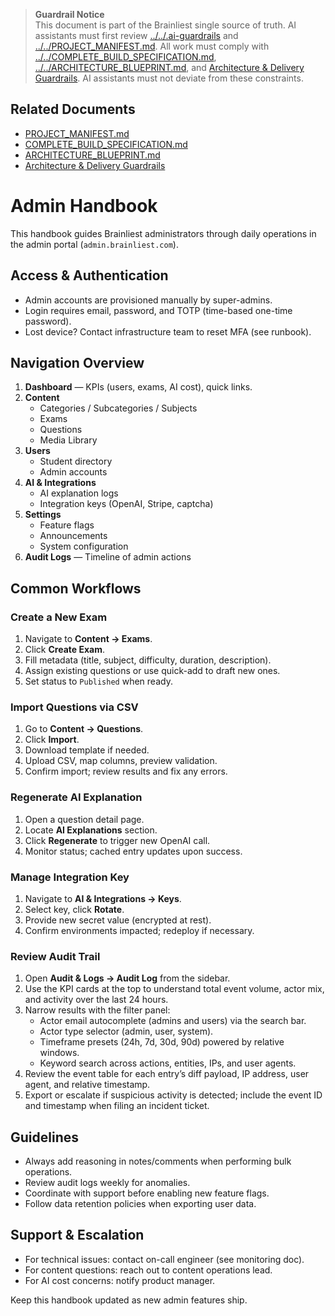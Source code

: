 > **Guardrail Notice**  
> This document is part of the Brainliest single source of truth. AI assistants must first review [../../.ai-guardrails](../../.ai-guardrails) and [../../PROJECT_MANIFEST.md](../../PROJECT_MANIFEST.md). All work must comply with [../../COMPLETE_BUILD_SPECIFICATION.md](../../COMPLETE_BUILD_SPECIFICATION.md), [../../ARCHITECTURE_BLUEPRINT.md](../../ARCHITECTURE_BLUEPRINT.md), and [Architecture & Delivery Guardrails](../architecture/guardrails.md). AI assistants must not deviate from these constraints.

## Related Documents
- [PROJECT_MANIFEST.md](../../PROJECT_MANIFEST.md)
- [COMPLETE_BUILD_SPECIFICATION.md](../../COMPLETE_BUILD_SPECIFICATION.md)
- [ARCHITECTURE_BLUEPRINT.md](../../ARCHITECTURE_BLUEPRINT.md)
- [Architecture & Delivery Guardrails](../architecture/guardrails.md)

# Admin Handbook

This handbook guides Brainliest administrators through daily operations in the admin portal (`admin.brainliest.com`).

## Access & Authentication

- Admin accounts are provisioned manually by super-admins.
- Login requires email, password, and TOTP (time-based one-time password).
- Lost device? Contact infrastructure team to reset MFA (see runbook).

## Navigation Overview

1. **Dashboard** — KPIs (users, exams, AI cost), quick links.
2. **Content**
   - Categories / Subcategories / Subjects
   - Exams
   - Questions
   - Media Library
3. **Users**
   - Student directory
   - Admin accounts
4. **AI & Integrations**
   - AI explanation logs
   - Integration keys (OpenAI, Stripe, captcha)
5. **Settings**
   - Feature flags
   - Announcements
   - System configuration
6. **Audit Logs** — Timeline of admin actions

## Common Workflows

### Create a New Exam
1. Navigate to **Content → Exams**.
2. Click **Create Exam**.
3. Fill metadata (title, subject, difficulty, duration, description).
4. Assign existing questions or use quick-add to draft new ones.
5. Set status to `Published` when ready.

### Import Questions via CSV
1. Go to **Content → Questions**.
2. Click **Import**.
3. Download template if needed.
4. Upload CSV, map columns, preview validation.
5. Confirm import; review results and fix any errors.

### Regenerate AI Explanation
1. Open a question detail page.
2. Locate **AI Explanations** section.
3. Click **Regenerate** to trigger new OpenAI call.
4. Monitor status; cached entry updates upon success.

### Manage Integration Key
1. Navigate to **AI & Integrations → Keys**.
2. Select key, click **Rotate**.
3. Provide new secret value (encrypted at rest).
4. Confirm environments impacted; redeploy if necessary.

### Review Audit Trail
1. Open **Audit & Logs → Audit Log** from the sidebar.
2. Use the KPI cards at the top to understand total event volume, actor mix, and activity over the last 24 hours.
3. Narrow results with the filter panel:
   - Actor email autocomplete (admins and users) via the search bar.
   - Actor type selector (admin, user, system).
   - Timeframe presets (24h, 7d, 30d, 90d) powered by relative windows.
   - Keyword search across actions, entities, IPs, and user agents.
4. Review the event table for each entry’s diff payload, IP address, user agent, and relative timestamp.
5. Export or escalate if suspicious activity is detected; include the event ID and timestamp when filing an incident ticket.

## Guidelines

- Always add reasoning in notes/comments when performing bulk operations.
- Review audit logs weekly for anomalies.
- Coordinate with support before enabling new feature flags.
- Follow data retention policies when exporting user data.

## Support & Escalation

- For technical issues: contact on-call engineer (see monitoring doc).
- For content questions: reach out to content operations lead.
- For AI cost concerns: notify product manager.

Keep this handbook updated as new admin features ship.
